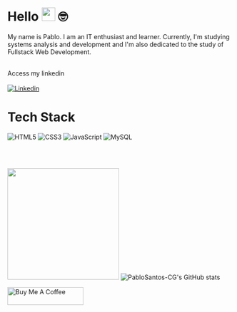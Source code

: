 # Hello <img src="https://media.giphy.com/media/hvRJCLFzcasrR4ia7z/giphy.gif" width="30"> 🤓

My name is Pablo. I am an IT enthusiast and learner. Currently, I'm studying systems analysis and development and I'm also dedicated to the study of Fullstack Web Development.
<br><br>

Access my linkedin <br><br>
<a href="https://www.linkedin.com/in/pablosantos-cg/" target="_blank">
  <img align="center" src="https://img.shields.io/badge/LinkedIn-0077B5?style=for-the-badge&logo=linkedin&logoColor=white" alt="Linkedin"/>
</a>
<br>
# Tech Stack
![HTML5](https://img.shields.io/badge/-HTML5-232323?style=flat&labelColor=E34F26&logo=html5&logoColor=ffffff)
![CSS3](https://img.shields.io/badge/-CSS3-232323?style=flat&labelColor=1572B6&logo=css3&logoColor=ffffff)
![JavaScript](https://img.shields.io/badge/-JavaScript-232323?style=flat&labelColor=000000&logo=javascript&logoColor=F7DF1E)
![MySQL](https://img.shields.io/badge/-MySQL-232323?style=flat&labelColor=4479A1&logo=mysql&logoColor=ffffff)

<br><br>

<img src="https://github-readme-stats.vercel.app/api/top-langs/?username=PabloSantos-CG&theme=blue-green" width="250"> ![PabloSantos-CG's GitHub stats](https://github-readme-stats.vercel.app/api?username=PabloSantos-CG&theme=tokyonight&show_icons=true)

<img src="https://cdn.buymeacoffee.com/buttons/default-red.png" alt="Buy Me A Coffee" height="40" width="170">
